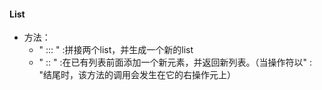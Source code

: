 #### List
- 方法：
    - " ::: "   :拼接两个list，并生成一个新的list
    - " :: "    :在已有列表前面添加一个新元素，并返回新列表。（当操作符以" : "结尾时，该方法的调用会发生在它的右操作元上）
    